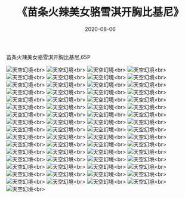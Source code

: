 ﻿---
layout: post
title: 《苗条火辣美女骆雪淇开胸比基尼》
date: 2020-08-06
img: http://photo.orgx.cf/%E6%80%A7%E6%84%9F/2019/苗条火辣美女骆雪淇开胸比基尼[65P]/000.jpg
tags: [美女,性感,泳衣]
---

苗条火辣美女骆雪淇开胸比基尼,65P

![天空幻境](http://photo.orgx.cf/%E6%80%A7%E6%84%9F/2019/苗条火辣美女骆雪淇开胸比基尼[65P]/001.jpg''天空幻境'')<br>
![天空幻境](http://photo.orgx.cf/%E6%80%A7%E6%84%9F/2019/苗条火辣美女骆雪淇开胸比基尼[65P]/002.jpg''天空幻境'')<br>
![天空幻境](http://photo.orgx.cf/%E6%80%A7%E6%84%9F/2019/苗条火辣美女骆雪淇开胸比基尼[65P]/003.jpg''天空幻境'')<br>
![天空幻境](http://photo.orgx.cf/%E6%80%A7%E6%84%9F/2019/苗条火辣美女骆雪淇开胸比基尼[65P]/004.jpg''天空幻境'')<br>
![天空幻境](http://photo.orgx.cf/%E6%80%A7%E6%84%9F/2019/苗条火辣美女骆雪淇开胸比基尼[65P]/005.jpg''天空幻境'')<br>
![天空幻境](http://photo.orgx.cf/%E6%80%A7%E6%84%9F/2019/苗条火辣美女骆雪淇开胸比基尼[65P]/006.jpg''天空幻境'')<br>
![天空幻境](http://photo.orgx.cf/%E6%80%A7%E6%84%9F/2019/苗条火辣美女骆雪淇开胸比基尼[65P]/007.jpg''天空幻境'')<br>
![天空幻境](http://photo.orgx.cf/%E6%80%A7%E6%84%9F/2019/苗条火辣美女骆雪淇开胸比基尼[65P]/008.jpg''天空幻境'')<br>
![天空幻境](http://photo.orgx.cf/%E6%80%A7%E6%84%9F/2019/苗条火辣美女骆雪淇开胸比基尼[65P]/009.jpg''天空幻境'')<br>
![天空幻境](http://photo.orgx.cf/%E6%80%A7%E6%84%9F/2019/苗条火辣美女骆雪淇开胸比基尼[65P]/010.jpg''天空幻境'')<br>
![天空幻境](http://photo.orgx.cf/%E6%80%A7%E6%84%9F/2019/苗条火辣美女骆雪淇开胸比基尼[65P]/011.jpg''天空幻境'')<br>
![天空幻境](http://photo.orgx.cf/%E6%80%A7%E6%84%9F/2019/苗条火辣美女骆雪淇开胸比基尼[65P]/012.jpg''天空幻境'')<br>
![天空幻境](http://photo.orgx.cf/%E6%80%A7%E6%84%9F/2019/苗条火辣美女骆雪淇开胸比基尼[65P]/013.jpg''天空幻境'')<br>
![天空幻境](http://photo.orgx.cf/%E6%80%A7%E6%84%9F/2019/苗条火辣美女骆雪淇开胸比基尼[65P]/014.jpg''天空幻境'')<br>
![天空幻境](http://photo.orgx.cf/%E6%80%A7%E6%84%9F/2019/苗条火辣美女骆雪淇开胸比基尼[65P]/015.jpg''天空幻境'')<br>
![天空幻境](http://photo.orgx.cf/%E6%80%A7%E6%84%9F/2019/苗条火辣美女骆雪淇开胸比基尼[65P]/016.jpg''天空幻境'')<br>
![天空幻境](http://photo.orgx.cf/%E6%80%A7%E6%84%9F/2019/苗条火辣美女骆雪淇开胸比基尼[65P]/017.jpg''天空幻境'')<br>
![天空幻境](http://photo.orgx.cf/%E6%80%A7%E6%84%9F/2019/苗条火辣美女骆雪淇开胸比基尼[65P]/018.jpg''天空幻境'')<br>
![天空幻境](http://photo.orgx.cf/%E6%80%A7%E6%84%9F/2019/苗条火辣美女骆雪淇开胸比基尼[65P]/019.jpg''天空幻境'')<br>
![天空幻境](http://photo.orgx.cf/%E6%80%A7%E6%84%9F/2019/苗条火辣美女骆雪淇开胸比基尼[65P]/020.jpg''天空幻境'')<br>
![天空幻境](http://photo.orgx.cf/%E6%80%A7%E6%84%9F/2019/苗条火辣美女骆雪淇开胸比基尼[65P]/021.jpg''天空幻境'')<br>
![天空幻境](http://photo.orgx.cf/%E6%80%A7%E6%84%9F/2019/苗条火辣美女骆雪淇开胸比基尼[65P]/022.jpg''天空幻境'')<br>
![天空幻境](http://photo.orgx.cf/%E6%80%A7%E6%84%9F/2019/苗条火辣美女骆雪淇开胸比基尼[65P]/023.jpg''天空幻境'')<br>
![天空幻境](http://photo.orgx.cf/%E6%80%A7%E6%84%9F/2019/苗条火辣美女骆雪淇开胸比基尼[65P]/024.jpg''天空幻境'')<br>
![天空幻境](http://photo.orgx.cf/%E6%80%A7%E6%84%9F/2019/苗条火辣美女骆雪淇开胸比基尼[65P]/025.jpg''天空幻境'')<br>
![天空幻境](http://photo.orgx.cf/%E6%80%A7%E6%84%9F/2019/苗条火辣美女骆雪淇开胸比基尼[65P]/026.jpg''天空幻境'')<br>
![天空幻境](http://photo.orgx.cf/%E6%80%A7%E6%84%9F/2019/苗条火辣美女骆雪淇开胸比基尼[65P]/027.jpg''天空幻境'')<br>
![天空幻境](http://photo.orgx.cf/%E6%80%A7%E6%84%9F/2019/苗条火辣美女骆雪淇开胸比基尼[65P]/028.jpg''天空幻境'')<br>
![天空幻境](http://photo.orgx.cf/%E6%80%A7%E6%84%9F/2019/苗条火辣美女骆雪淇开胸比基尼[65P]/029.jpg''天空幻境'')<br>
![天空幻境](http://photo.orgx.cf/%E6%80%A7%E6%84%9F/2019/苗条火辣美女骆雪淇开胸比基尼[65P]/030.jpg''天空幻境'')<br>
![天空幻境](http://photo.orgx.cf/%E6%80%A7%E6%84%9F/2019/苗条火辣美女骆雪淇开胸比基尼[65P]/031.jpg''天空幻境'')<br>
![天空幻境](http://photo.orgx.cf/%E6%80%A7%E6%84%9F/2019/苗条火辣美女骆雪淇开胸比基尼[65P]/032.jpg''天空幻境'')<br>
![天空幻境](http://photo.orgx.cf/%E6%80%A7%E6%84%9F/2019/苗条火辣美女骆雪淇开胸比基尼[65P]/033.jpg''天空幻境'')<br>
![天空幻境](http://photo.orgx.cf/%E6%80%A7%E6%84%9F/2019/苗条火辣美女骆雪淇开胸比基尼[65P]/034.jpg''天空幻境'')<br>
![天空幻境](http://photo.orgx.cf/%E6%80%A7%E6%84%9F/2019/苗条火辣美女骆雪淇开胸比基尼[65P]/035.jpg''天空幻境'')<br>
![天空幻境](http://photo.orgx.cf/%E6%80%A7%E6%84%9F/2019/苗条火辣美女骆雪淇开胸比基尼[65P]/036.jpg''天空幻境'')<br>
![天空幻境](http://photo.orgx.cf/%E6%80%A7%E6%84%9F/2019/苗条火辣美女骆雪淇开胸比基尼[65P]/037.jpg''天空幻境'')<br>
![天空幻境](http://photo.orgx.cf/%E6%80%A7%E6%84%9F/2019/苗条火辣美女骆雪淇开胸比基尼[65P]/038.jpg''天空幻境'')<br>
![天空幻境](http://photo.orgx.cf/%E6%80%A7%E6%84%9F/2019/苗条火辣美女骆雪淇开胸比基尼[65P]/039.jpg''天空幻境'')<br>
![天空幻境](http://photo.orgx.cf/%E6%80%A7%E6%84%9F/2019/苗条火辣美女骆雪淇开胸比基尼[65P]/040.jpg''天空幻境'')<br>
![天空幻境](http://photo.orgx.cf/%E6%80%A7%E6%84%9F/2019/苗条火辣美女骆雪淇开胸比基尼[65P]/041.jpg''天空幻境'')<br>
![天空幻境](http://photo.orgx.cf/%E6%80%A7%E6%84%9F/2019/苗条火辣美女骆雪淇开胸比基尼[65P]/042.jpg''天空幻境'')<br>
![天空幻境](http://photo.orgx.cf/%E6%80%A7%E6%84%9F/2019/苗条火辣美女骆雪淇开胸比基尼[65P]/043.jpg''天空幻境'')<br>
![天空幻境](http://photo.orgx.cf/%E6%80%A7%E6%84%9F/2019/苗条火辣美女骆雪淇开胸比基尼[65P]/044.jpg''天空幻境'')<br>
![天空幻境](http://photo.orgx.cf/%E6%80%A7%E6%84%9F/2019/苗条火辣美女骆雪淇开胸比基尼[65P]/045.jpg''天空幻境'')<br>
![天空幻境](http://photo.orgx.cf/%E6%80%A7%E6%84%9F/2019/苗条火辣美女骆雪淇开胸比基尼[65P]/046.jpg''天空幻境'')<br>
![天空幻境](http://photo.orgx.cf/%E6%80%A7%E6%84%9F/2019/苗条火辣美女骆雪淇开胸比基尼[65P]/047.jpg''天空幻境'')<br>
![天空幻境](http://photo.orgx.cf/%E6%80%A7%E6%84%9F/2019/苗条火辣美女骆雪淇开胸比基尼[65P]/048.jpg''天空幻境'')<br>
![天空幻境](http://photo.orgx.cf/%E6%80%A7%E6%84%9F/2019/苗条火辣美女骆雪淇开胸比基尼[65P]/049.jpg''天空幻境'')<br>
![天空幻境](http://photo.orgx.cf/%E6%80%A7%E6%84%9F/2019/苗条火辣美女骆雪淇开胸比基尼[65P]/050.jpg''天空幻境'')<br>
![天空幻境](http://photo.orgx.cf/%E6%80%A7%E6%84%9F/2019/苗条火辣美女骆雪淇开胸比基尼[65P]/051.jpg''天空幻境'')<br>
![天空幻境](http://photo.orgx.cf/%E6%80%A7%E6%84%9F/2019/苗条火辣美女骆雪淇开胸比基尼[65P]/052.jpg''天空幻境'')<br>
![天空幻境](http://photo.orgx.cf/%E6%80%A7%E6%84%9F/2019/苗条火辣美女骆雪淇开胸比基尼[65P]/053.jpg''天空幻境'')<br>
![天空幻境](http://photo.orgx.cf/%E6%80%A7%E6%84%9F/2019/苗条火辣美女骆雪淇开胸比基尼[65P]/054.jpg''天空幻境'')<br>
![天空幻境](http://photo.orgx.cf/%E6%80%A7%E6%84%9F/2019/苗条火辣美女骆雪淇开胸比基尼[65P]/055.jpg''天空幻境'')<br>
![天空幻境](http://photo.orgx.cf/%E6%80%A7%E6%84%9F/2019/苗条火辣美女骆雪淇开胸比基尼[65P]/056.jpg''天空幻境'')<br>
![天空幻境](http://photo.orgx.cf/%E6%80%A7%E6%84%9F/2019/苗条火辣美女骆雪淇开胸比基尼[65P]/057.jpg''天空幻境'')<br>
![天空幻境](http://photo.orgx.cf/%E6%80%A7%E6%84%9F/2019/苗条火辣美女骆雪淇开胸比基尼[65P]/058.jpg''天空幻境'')<br>
![天空幻境](http://photo.orgx.cf/%E6%80%A7%E6%84%9F/2019/苗条火辣美女骆雪淇开胸比基尼[65P]/059.jpg''天空幻境'')<br>
![天空幻境](http://photo.orgx.cf/%E6%80%A7%E6%84%9F/2019/苗条火辣美女骆雪淇开胸比基尼[65P]/060.jpg''天空幻境'')<br>
![天空幻境](http://photo.orgx.cf/%E6%80%A7%E6%84%9F/2019/苗条火辣美女骆雪淇开胸比基尼[65P]/061.jpg''天空幻境'')<br>
![天空幻境](http://photo.orgx.cf/%E6%80%A7%E6%84%9F/2019/苗条火辣美女骆雪淇开胸比基尼[65P]/062.jpg''天空幻境'')<br>
![天空幻境](http://photo.orgx.cf/%E6%80%A7%E6%84%9F/2019/苗条火辣美女骆雪淇开胸比基尼[65P]/063.jpg''天空幻境'')<br>
![天空幻境](http://photo.orgx.cf/%E6%80%A7%E6%84%9F/2019/苗条火辣美女骆雪淇开胸比基尼[65P]/064.jpg''天空幻境'')<br>
![天空幻境](http://photo.orgx.cf/%E6%80%A7%E6%84%9F/2019/苗条火辣美女骆雪淇开胸比基尼[65P]/065.jpg''天空幻境'')<br>
